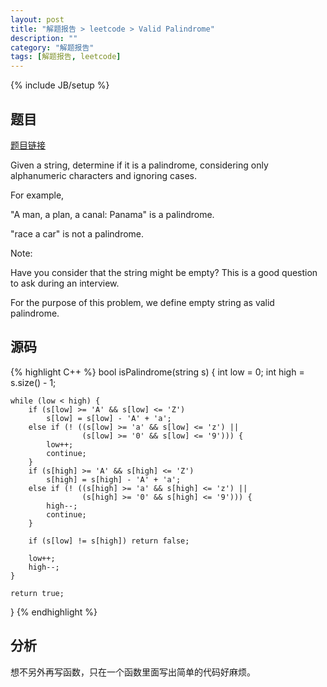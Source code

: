 ```yaml
---
layout: post
title: "解题报告 > leetcode > Valid Palindrome"
description: ""
category: "解题报告"
tags: [解题报告, leetcode]
---
```

{% include JB/setup %}

## 题目

[题目链接](https://oj.leetcode.com/problems/valid-palindrome/)

Given a string, determine if it is a palindrome, considering only alphanumeric characters and ignoring cases.

For example,

"A man, a plan, a canal: Panama" is a palindrome.

"race a car" is not a palindrome.

Note:

Have you consider that the string might be empty? This is a good question to ask during an interview.

For the purpose of this problem, we define empty string as valid palindrome.

<!--more-->

## 源码

{% highlight C++ %}
bool isPalindrome(string s)
{
	int low = 0;
	int high = s.size() - 1;

	while (low < high) {
		if (s[low] >= 'A' && s[low] <= 'Z')
			s[low] = s[low] - 'A' + 'a';
		else if (! ((s[low] >= 'a' && s[low] <= 'z') ||
					(s[low] >= '0' && s[low] <= '9'))) {
			low++;
			continue;
		}
		if (s[high] >= 'A' && s[high] <= 'Z')
			s[high] = s[high] - 'A' + 'a';
		else if (! ((s[high] >= 'a' && s[high] <= 'z') ||
					(s[high] >= '0' && s[high] <= '9'))) {
			high--;
			continue;
		}

		if (s[low] != s[high]) return false;

		low++;
		high--;
	}

	return true;
}
{% endhighlight %}

## 分析

想不另外再写函数，只在一个函数里面写出简单的代码好麻烦。
